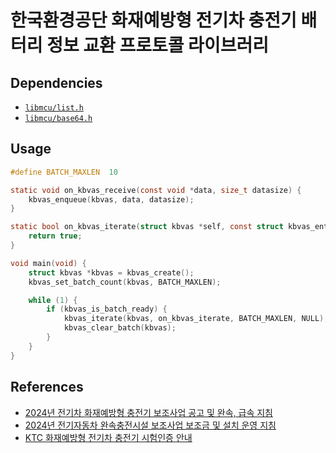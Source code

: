 # 한국환경공단 화재예방형 전기차 충전기 배터리 정보 교환 프로토콜 라이브러리

## Dependencies
- [`libmcu/list.h`](https://github.com/libmcu/libmcu/blob/main/modules/common/include/libmcu/list.h)
- [`libmcu/base64.h`](https://github.com/libmcu/libmcu/blob/main/modules/common/include/libmcu/base64.h)

## Usage

```c
#define BATCH_MAXLEN  10

static void on_kbvas_receive(const void *data, size_t datasize) {
    kbvas_enqueue(kbvas, data, datasize);
}

static bool on_kbvas_iterate(struct kbvas *self, const struct kbvas_entry *entry, void *ctx) {
    return true;
}

void main(void) {
    struct kbvas *kbvas = kbvas_create();
    kbvas_set_batch_count(kbvas, BATCH_MAXLEN);

    while (1) {
        if (kbvas_is_batch_ready) {
            kbvas_iterate(kbvas, on_kbvas_iterate, BATCH_MAXLEN, NULL);
            kbvas_clear_batch(kbvas);
        }
    }
}
```

## References
- [2024년 전기차 화재예방형 충전기 보조사업 공고 및 완속, 급속 지침](https://ev.or.kr/nportal/infoGarden/selectBBSListDtl.do?ARTC_ID=19182&BLBD_ID=guide)
- [2024년 전기자동차 완속충전시설 보조사업 보조금 및 설치 운영 지침](https://www.easylaw.go.kr/CSP/FlDownload.laf?flSeq=1713934332841#:~:text=%E2%80%9C%ED%99%94%EC%9E%AC%EC%98%88%EB%B0%A9%ED%98%95%20%EC%B6%A9%EC%A0%84%EA%B8%B0%E2%80%9D%EB%9E%80,%EA%B0%80%20%EA%B0%80%EB%8A%A5%ED%95%9C%20%EC%B6%A9%EC%A0%84%EA%B8%B0%EB%A5%BC%20%EB%A7%90%ED%95%9C%EB%8B%A4.&text=%EB%94%B0%EB%9D%BC%20%EC%84%A4%EC%B9%98%ED%95%9C%20%EC%A0%84%EC%82%B0%EB%A7%9D%EC%9D%84%20%EB%A7%90%ED%95%9C%EB%8B%A4.)
- [KTC 화재예방형 전기차 충전기 시험인증 안내](https://www.ktc.re.kr/web_united/board/view_season_02.asp?pagen=572&sno=3081)
